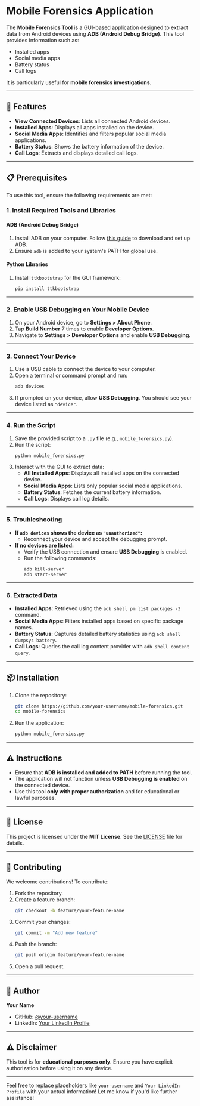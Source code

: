 # **Mobile Forensics Application**  
The **Mobile Forensics Tool** is a GUI-based application designed to extract data from Android devices using **ADB (Android Debug Bridge)**. This tool provides information such as:  
- Installed apps  
- Social media apps  
- Battery status  
- Call logs  

It is particularly useful for **mobile forensics investigations**.

---

## **🚀 Features**
- **View Connected Devices**: Lists all connected Android devices.  
- **Installed Apps**: Displays all apps installed on the device.  
- **Social Media Apps**: Identifies and filters popular social media applications.  
- **Battery Status**: Shows the battery information of the device.  
- **Call Logs**: Extracts and displays detailed call logs.  

---

## **📋 Prerequisites**
To use this tool, ensure the following requirements are met:

### **1. Install Required Tools and Libraries**
#### **ADB (Android Debug Bridge)**
1. Install ADB on your computer. Follow [this guide](https://developer.android.com/studio/releases/platform-tools) to download and set up ADB.  
2. Ensure `adb` is added to your system's PATH for global use.

#### **Python Libraries**
1. Install `ttkbootstrap` for the GUI framework:  
   ```bash
   pip install ttkbootstrap
   ```

---

### **2. Enable USB Debugging on Your Mobile Device**
1. On your Android device, go to **Settings > About Phone**.  
2. Tap **Build Number** 7 times to enable **Developer Options**.  
3. Navigate to **Settings > Developer Options** and enable **USB Debugging**.  

---

### **3. Connect Your Device**
1. Use a USB cable to connect the device to your computer.  
2. Open a terminal or command prompt and run:  
   ```bash
   adb devices
   ```
3. If prompted on your device, allow **USB Debugging**. You should see your device listed as `"device"`.  

---

### **4. Run the Script**
1. Save the provided script to a `.py` file (e.g., `mobile_forensics.py`).  
2. Run the script:  
   ```bash
   python mobile_forensics.py
   ```
3. Interact with the GUI to extract data:  
   - **All Installed Apps**: Displays all installed apps on the connected device.  
   - **Social Media Apps**: Lists only popular social media applications.  
   - **Battery Status**: Fetches the current battery information.  
   - **Call Logs**: Displays call log details.  

---

### **5. Troubleshooting**
- **If `adb devices` shows the device as `"unauthorized"`:**  
  - Reconnect your device and accept the debugging prompt.  
- **If no devices are listed:**  
  - Verify the USB connection and ensure **USB Debugging** is enabled.  
  - Run the following commands:  
    ```bash
    adb kill-server
    adb start-server
    ```

---

### **6. Extracted Data**
- **Installed Apps**: Retrieved using the `adb shell pm list packages -3` command.  
- **Social Media Apps**: Filters installed apps based on specific package names.  
- **Battery Status**: Captures detailed battery statistics using `adb shell dumpsys battery`.  
- **Call Logs**: Queries the call log content provider with `adb shell content query`.  

---

## **📦 Installation**
1. Clone the repository:
   ```bash
   git clone https://github.com/your-username/mobile-forensics.git
   cd mobile-forensics
   ```

2. Run the application:
   ```bash
   python mobile_forensics.py
   ```

---

## **⚠️ Instructions**
- Ensure that **ADB is installed and added to PATH** before running the tool.  
- The application will not function unless **USB Debugging is enabled** on the connected device.  
- Use this tool **only with proper authorization** and for educational or lawful purposes.  

---

## **📄 License**
This project is licensed under the **MIT License**. See the [LICENSE](LICENSE) file for details.

---

## **🤝 Contributing**
We welcome contributions! To contribute:  
1. Fork the repository.  
2. Create a feature branch:
   ```bash
   git checkout -b feature/your-feature-name
   ```
3. Commit your changes:
   ```bash
   git commit -m "Add new feature"
   ```
4. Push the branch:
   ```bash
   git push origin feature/your-feature-name
   ```
5. Open a pull request.

---

## **👤 Author**  
**Your Name**  
- GitHub: [@your-username](https://github.com/your-username)  
- LinkedIn: [Your LinkedIn Profile](https://linkedin.com/in/your-profile)  

---

## **⚠️ Disclaimer**  
This tool is for **educational purposes only**. Ensure you have explicit authorization before using it on any device.

---

Feel free to replace placeholders like `your-username` and `Your LinkedIn Profile` with your actual information! Let me know if you'd like further assistance!
